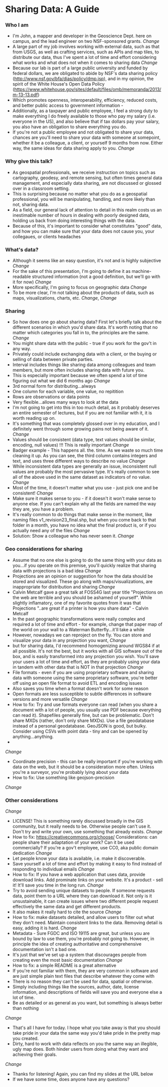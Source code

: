 # Sharing Data: A Guide

### Who I am

  + I'm John, a mapper and developer in the Geoscience Dept. here on campus, and the lead engineer on two NSF-sponsored grants.
*Change*
  + A large part of my job involves working with external data, such as that from USGS, as well as crafting services, such as APIs and map tiles, to distribute our data, thus I've spent a lot of time and effort considering what works and what does not when it comes to sharing data
*Change*
  + Because our lab is part of a large public university and funded by federal dollars, we are obligated to abide by NSF's data sharing policy (http://www.nsf.gov/bfa/dias/policy/dmp.jsp), and in my opinion, the spirit of the White House's Open Data Policy (https://www.whitehouse.gov/sites/default/files/omb/memoranda/2013/m-13-13.pdf)
  + Which promotes openness, interoperability, efficiency, reduced costs, and better public access to government information -
  + Additionally, as a taxpayer and public employee, I feel a strong duty to make everything I do freely available to those who pay my salary (i.e. everyone in the US), and also believe that if tax dollars pay your salary, you also have an obligation to share everything you do.
  + If you're not a public employee and not obligated to share your data, chances are you'll need to share your data with someone at somepoint, whether it be a colleague, a client, or yourself 9 months from now. Either way, the same ideas for data sharing apply to you.
*Change*
 
### Why give this talk?
  + As geospatial professionals, we receive instruction on topics such as cartography, geodesy, and remote sensing, but often times general data management, and especially data sharing, are not discussed or glossed over in a classroom setting. 
  + This is surprising because no matter what you do as a geospatial professional, you will be manipulating, handling, and more likely than not, sharing data.
  + As a field, our general lack of attention to detail in this realm costs us an inestimable number of hours in dealing with poorly designed data, holding us back from doing interesting things with the data.
  + Because of this, it's important to consider what constitutes "good" data, and how you can make sure that your data does not cause you, your collegaues, or clients headaches


### What's data?
  + Although it seems like an easy question, it's not and is highly subjective
*Change*
  + For the sake of this presentation, I'm going to define it as machine-readable structured information (not a good definition, but we'll go with it for now)
*Change*
  + More specifically, I'm going to focus on geographic data
*Change*
  + To be more clear, I'm not talking about the products of data, such as maps, visualizations, charts, etc.
*Change*, *Change*


### Sharing
  + So how does one go about sharing data? First let's briefly talk about the different scenarios in which you'd share data. It's worth noting that no matter which categories you fall in to, the principles are the same.
*Change*
  + You might share data with the public - true if you work for the gov't in any way. 
  + Privately could include exchanging data with a client, or the buying or selling of data between private parties.
  + Interval includes things like sharing data among colleagues and team members, but more often includes sharing data with future you. 
  + This is especially important because we often spend a lot of time figuring out what we did 6 months ago
*Change*
  + 3rd normal form for distributing...always
  + One column for each variable, one value, no repitition
  + Rows are observations or data points
  + Very flexible...allows many ways to look at the data
  + I'm not going to get into this in too much detail, as it probably deserves an entire semester of lectures, but if you are not familiar with it, it is worth reading up on.
  + It's something that was completely glossed over in my education, and I definitely went through some growing pains not being aware of it.
*Change*
  + Values should be consistent (data type, text values should be similar, encoding, null values) !!! This is really important
*Change*
  + Badger example - This happens all. the. time. As we waste so much time cleaning it up. As you can see, the third column contains integers and text, and uses three different ways to describe no value
*Change*
  + While inconsistent data types are generally an issue, inconsistent null values are probably the most pervasive type. It's really common to see all of the above used in the same dataset as indicators of no value.
*Change*
  + Most of the time, it doesn't matter what you use - just pick one and be consistent!
*Change*
  + Make sure it makes sense to you - if it doesn't it won't make sense to anyone else. If you can't explain why all the fields are named the way they are, you have a problem. 
  + It's really common to do things that make sense in the moment, like naming files v1_revision23_final.shp, but when you come back to that folder in a month, you have no idea what the final product is, or if you actually need any of the files
*Change*
  + Solution: Show a colleague who has never seen it.
*Change*  

### Geo considerations for sharing
  + Assume that no one else is going to do the same thing with your data as you...if you operate on this premise, you'll quickly realize that sharing data with projections is a bad idea
*Change*
  + Projections are an opinion or suggestion for how the data should be stored and visualized. These go along with maps/visualizations, are inappropriate for distribution and sharing
*Change*
  + Calvin Metcalf gave a great talk at FOSS4G last year title "Projections on the web are terrible and you should be ashamed of yourself". While slightly inflamatory, one of my favorite quotes from it was that Projections "..are great if a printer is how you share data" - Calvin Metcalf
  + In the past geographic transformations were really complex and required a lot of time and effort - for example, change that paper map of the world on your wall to a Waterman Butterfly...it'll take a while
  + However, nowadays we can reproject on the fly. You can store and visualize your data in any projection you want, 
*Change*  
  + but for sharing data, I'd recommend homogenizing around WGS84 if at all possible. It's not the best, but it works with all GIS software out of the box, and is easily transformed into any projection you wish. You'll save your users a lot of time and effort, as they are probably using your data in tandem with other data that is NOT in that projection
*Change*
  + File formats - even if you are using proprietary software and sharing data with someone using the same proprietary software, you're better off using an open file format to avoid ETL and encoding issues 
  + Also saves you time when a format doesn't work for some reason
  + Open formats are less susceptible to subtle differences in software versions and more versatile
*Change*
  + How to fix: Try and use formats everyone can read (when you share a document with a lot of people, you usually use PDF because everything can read it). Shapefiles generally fine, but can be problematic. Don't share MXDs (rather, don't only share MXDs). Use a file geodatabase instead of a personal geodatabase. GeoJSON is good, but bulky. Consider using CSVs with point data - tiny and can be opened by anything...anything.
  + 
*Change*
  + Coordinate precision - this can be really important if you're working with data on the web, but it should be a consideration more often. Unless  you're a surveyor, you're probably lying about your data
  + How to fix: Use something like geojson-precision

*Change*
### Other considerations
*Change*
  + LICENSE! This is something rarely discussed broadly in the GIS community, but it really needs to be. Otherwise people can't use it. Don't try and write your own, use something that already exists.
*Change*
  + How to fix: https://creativecommons.org/choose/ Considerations: can people share their adaptation of your work? Can it be used commercially? If you're a gov't employee, use CC0, aka public domain dedication
*Change*
  + Let people know your data is available, i.e. make it discoverable. 
  + Save yourself a lot of time and effort by making it easy to find instead of responding to individual emails
*Change*
  + How to fix: If you have a web application that uses data, provide download links. Add prominate links on your website. It's a product - sell it! It'll save you time in the long run.
*Change*
  + Try to avoid sending unique datasets to people. If someone requests data, point them to a URL where they can download it. Not only is it unsustainable, it can create issues where two different people request effectively the same data and get different products. 
  + It also makes it really hard to cite the source
*Change*
  + How to fix: make datasets detailed, and allow users to filter out what they don't need. Maintain consistent links to the data. Removing detail is easy, adding it is hard.
*Change*
  + Metadata - Sure FGDC and ISO 19115 are great, but unless you are bound by law to use them, you're probably not going to. However, in principle the idea of creating authoritative and comprehensive documentation isn't a bad one. 
  + It's just that we've set up a system that discourages people from creating even the most basic documentation
*Change*
  + How to fix: a simple README is a great alternative
  + If you're not familiar with them, they are very common in software and are just simple plain text files that describe whatever they come with
  + There is no reason they can't be used for data, spatial or otherwise.
  + Simply including things like the sources, author, date, license information, and descriptions of fields will save you and everyone else a lot of time.
  + Be as detailed or as general as you want, but something is always better than nothing

*Change*
  + That's all I have for today. I hope what you take away is that you should take pride in your data the same way you'd take pride in the pretty map you created. 
  + Dirty, hard to work with data reflects on you the same way an illegible, ugly map does. Both hinder users from doing what they want and achieving their goals.

*Change*
  + Thanks for listening! Again, you can find my slides at the URL below
  + If we have some time, does anyone have any questions?